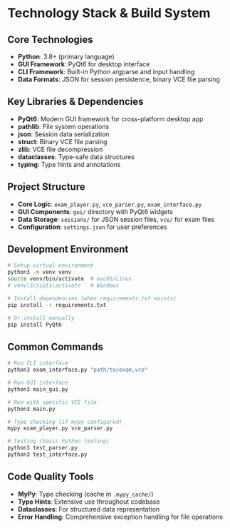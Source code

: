 # Technology Stack & Build System

## Core Technologies
- **Python**: 3.8+ (primary language)
- **GUI Framework**: PyQt6 for desktop interface
- **CLI Framework**: Built-in Python argparse and input handling
- **Data Formats**: JSON for session persistence, binary VCE file parsing

## Key Libraries & Dependencies
- **PyQt6**: Modern GUI framework for cross-platform desktop app
- **pathlib**: File system operations
- **json**: Session data serialization
- **struct**: Binary VCE file parsing
- **zlib**: VCE file decompression
- **dataclasses**: Type-safe data structures
- **typing**: Type hints and annotations

## Project Structure
- **Core Logic**: `exam_player.py`, `vce_parser.py`, `exam_interface.py`
- **GUI Components**: `gui/` directory with PyQt6 widgets
- **Data Storage**: `sessions/` for JSON session files, `vce/` for exam files
- **Configuration**: `settings.json` for user preferences

## Development Environment
```bash
# Setup virtual environment
python3 -m venv venv
source venv/bin/activate  # macOS/Linux
# venv\Scripts\activate   # Windows

# Install dependencies (when requirements.txt exists)
pip install -r requirements.txt

# Or install manually
pip install PyQt6
```

## Common Commands
```bash
# Run CLI interface
python3 exam_interface.py "path/to/exam.vce"

# Run GUI interface
python3 main_gui.py

# Run with specific VCE file
python3 main.py

# Type checking (if mypy configured)
mypy exam_player.py vce_parser.py

# Testing (basic Python testing)
python3 test_parser.py
python3 test_interface.py
```

## Code Quality Tools
- **MyPy**: Type checking (cache in `.mypy_cache/`)
- **Type Hints**: Extensive use throughout codebase
- **Dataclasses**: For structured data representation
- **Error Handling**: Comprehensive exception handling for file operations